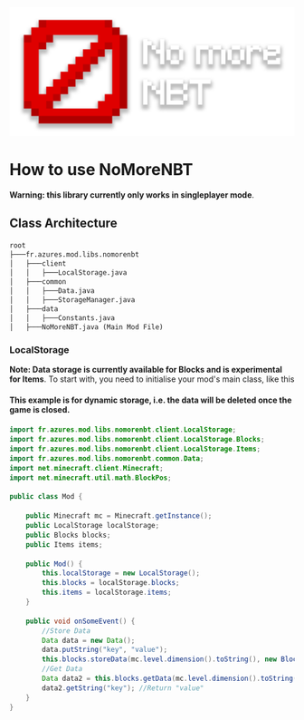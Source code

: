 <img src="readme-logo.png" alt="Logo" title="Logo">

# How to use NoMoreNBT
**Warning: this library currently only works in singleplayer mode**.

## Class Architecture
```ascii
root
├───fr.azures.mod.libs.nomorenbt
│   ├───client
│   │   ├───LocalStorage.java
│   ├───common
│   │   ├───Data.java
│   │   ├───StorageManager.java
│   ├───data
│   │   ├───Constants.java
│   ├───NoMoreNBT.java (Main Mod File)
```
### LocalStorage
**Note: Data storage is currently available for Blocks and is experimental for Items**.
To start with, you need to initialise your mod's main class, like this

#### This example is for dynamic storage, i.e. the data will be deleted once the game is closed.
```java
import fr.azures.mod.libs.nomorenbt.client.LocalStorage;
import fr.azures.mod.libs.nomorenbt.client.LocalStorage.Blocks;
import fr.azures.mod.libs.nomorenbt.client.LocalStorage.Items;
import fr.azures.mod.libs.nomorenbt.common.Data;
import net.minecraft.client.Minecraft;
import net.minecraft.util.math.BlockPos;

public class Mod {

	public Minecraft mc = Minecraft.getInstance();
	public LocalStorage localStorage;
	public Blocks blocks;
	public Items items;
	
	public Mod() {
		this.localStorage = new LocalStorage();
		this.blocks = localStorage.blocks;
		this.items = localStorage.items;
	}
	
	public void onSomeEvent() {
		//Store Data
		Data data = new Data();
		data.putString("key", "value");
		this.blocks.storeData(mc.level.dimension().toString(), new BlockPos(0, 4, 0), data);
		//Get Data
		Data data2 = this.blocks.getData(mc.level.dimension().toString(), new BlockPos(0, 4, 0));
		data2.getString("key"); //Return "value"
	}
}

```